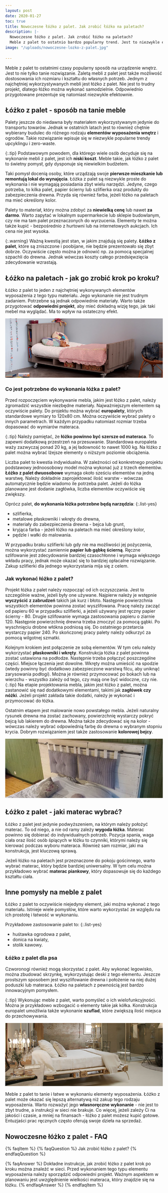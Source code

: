 ```yaml
---
layout: post
date: 2020-01-27
toc: true
title: Nowoczesne łóżko z palet. Jak zrobić łóżko na paletach?
description: |-
  Nowoczesne łóżko z palet. Jak zrobić łóżko na paletach?
  Meble z palet to ostatnio bardzo popularny trend. Jest to niezwykle ekologiczny sposób na stylowe i tanie wyposażenie. Ciekawym pomysłem jest łóżko z palet.
image: "/uploads/nowoczesne-lozko-z-palet.jpg"

---
```

Meble z palet to ostatnimi czasy popularny sposób na urządzenie wnętrz. Jest to nie tylko tanie rozwiązanie. Zaletą mebli z palet jest także możliwość dostosowania ich rozmiaru i kształtu do własnych potrzeb. Jednym z najchętniej wykorzystywanych mebli jest łóżko z palet. Nie jest to trudny projekt, dlatego łóżko można wykonać samodzielnie. Odpowiednio przygotowane prezentuje się natomiast niezwykle efektownie.

## Łóżko z palet - sposób na tanie meble

Palety jeszcze do niedawna były materiałem wykorzystywanym jedynie do transportu towarów. Jednak w ostatnich latach jest to również chętnie wybierany budulec do różnego rodzaju **elementów wyposażenia wnętrz** i ogrodów. Takie rozwiązanie wpisuje się w niezwykle popularne trendy upcyklingu i zero-waste.

{:.tip}
Podstawowym powodem, dla którego wiele osób decyduje się na wykonanie mebli z palet, jest ich **niski koszt**. Meble takie, jak łóżko z palet to świetny pomysł, gdy dysponuje się niewielkim budżetem.

Taki pomysł docenią osoby, które urządzają swoje **pierwsze mieszkanie lub remontują lokal do wynajęcia**. Łóżka z palet są niezwykle proste do wykonania i nie wymagają posiadania zbyt wielu narzędzi. Jedyne, czego potrzeba, to kilka palet, papier ścierny lub szlifierka oraz produkty do zabezpieczenia drewna. Przyda się również farba, jeżeli łóżko na paletach ma mieć określony kolor.

Palety to materiał, który można zdobyć za **niewielką cenę** lub nawet **za darmo**. Warto zapytać w lokalnym supermarkecie lub sklepie budowlanym, czy nie ma tam palet przeznaczonych do wyrzucenia. Elementy te można także kupić - bezpośrednio z hurtowni lub na internetowych aukcjach. Ich cena nie jest wysoka.

{:.warning}
Ważną kwestią jest stan, w jakim znajdują się palety. **Łóżko z palet**, które są zniszczone i poobijane, nie będzie prezentowało się zbyt dobrze. Oczywiście często można je odnowić np. za pomocą specjalnej szpachli do drewna. Jednak wówczas koszty całego przedsięwzięcia zdecydowanie wzrastają.

## Łóżko na paletach - jak go zrobić krok po kroku?

Łóżko z palet to jeden z najchętniej wykonywanych elementów wyposażenia z tego typu materiału. Jego wykonanie nie jest trudnym zadaniem. Potrzebne są jednak odpowiednie materiały. Warto także przygotować **odpowiedni projekt**, aby mieć dokładną wizję tego, jak taki mebel ma wyglądać. Ma to wpływ na ostateczny efekt.

![Łóżko na paletach - jak go zrobić krok po kroku?](/uploads/lozko-na-paletach-jak-go-zrobic-krok-po-kroku.jpg "Łóżko na paletach - jak go zrobić krok po kroku?")

### Co jest potrzebne do wykonania łóżka z palet?

Przed rozpoczęciem wykonywanie mebla, jakim jest łóżko z palet, należy zgromadzić wszystkie niezbędne materiały. Najważniejszym elementem są oczywiście palety. Do projektu można wybrać **europalety**, których standardowe wymiary to 120x80 cm. Można oczywiście wybrać palety o innych parametrach. W każdym przypadku natomiast rozmiar trzeba dopasować do wymiarów materaca.

{:.tip}
Należy pamiętać, że **łóżko powinno być szersze od materaca**. To zapewni dodatkową przestrzeń na przesuwanie. Standardowa europaleta waży zazwyczaj ponad 20 kg, a jej ładowność to nawet 1000 kg. Na łóżko z palet można wybrać lżejsze elementy o niższym poziomie obciążenia.

Liczba palet to kwestia indywidualna. W zależności od konkretnego projektu podstawowy jednoosobowy model można wykonać już z trzech elementów. **Łóżko z palet dwuosobowe** wymaga około sześciu elementów na jedną warstwę. Należy dokładnie zaprojektować ilość warstw - wówczas automatycznie będzie wiadomo ile potrzeba palet. Jeżeli do łóżka planowane jest dodanie zagłówka, liczba elementów oczywiście się zwiększy.

Oprócz palet, **do wykonania łóżka potrzebne będą narzędzia**:
{:.list-yes}

* szlifierka,
* metalowe płaskowniki i wkręty do drewna,
* materiały do zabezpieczenia drewna - bejca lub grunt,
* kryjąca farba - jeżeli łóżko na paletach ma mieć określony kolor,
* pędzle i wałki do malowania.

W przypadku braku szlifierki lub gdy nie ma możliwości jej pożyczenia, można wykorzystać zamiennie **papier lub gąbkę ścierną**. Ręczne szlifowanie jest zdecydowanie bardziej czasochłonne i wymaga większego wkładu pracy, jednak może okazać się to bardziej opłacalne rozwiązanie. Zakup szlifierki dla jednego wykorzystania mija się z celem.

### Jak wykonać łóżko z palet?

Projekt łóżka z palet należy rozpocząć od ich oczyszczania. Jest to szczególnie ważne, jeżeli były one używane. Najpierw należy je wstępnie **wyczyścić z zabrudzeń** takich jak kurz i błoto. Następnie powierzchnia wszystkich elementów powinna zostać wyszlifowana. Pracę należy zacząć od papieru 60 w przypadku szlifierki, a jeżeli używany jest ręczny papier ścierny - 80. Drugie szlifowanie wymaga zastosowania papieru o ziarnie 120. Następnie powierzchnię drewna trzeba zmoczyć za pomocą gąbki. Po wyschnięciu drobne włókna podniosą się. Do ostatniego przetarcia wystarczy papier 240. Po skończonej pracy palety należy odkurzyć za pomocą wilgotnej szmatki.

Kolejnym krokiem jest połączenie ze sobą elementów. W tym celu należy wykorzystać **płaskowniki i wkręty**. Konstrukcja łóżka z palet powinna zostać ustawiona na podłodze. Następnie trzeba połączyć poszczególne części. Miejsce łączenia jest dowolne. Wkręty można umieścić na spodzie (wtedy powinny być dodatkowo zabezpieczone warstwą filcu, aby uniknąć zarysowania podłogi). Można je również przymocować po bokach lub na wierzchu - wszystko zależy od tego, czy mają one być widoczne, czy nie.
{:.tip}
Na etapie projektowania mebla, jakim jest łóżko z palet, można zastanowić się nad dodatkowymi elementami, takimi jak **zagłówek czy nóżki**. Jeżeli projekt zakłada takie dodatki, należy je wykonać i przymocować do łóżka.

Ostatnim etapem jest malowanie nowo powstałego mebla. Jeżeli naturalny rysunek drewna ma zostać zachowany, powierzchnię wystarczy pokryć bejcą lub lakierem do drewna. Można także zdecydować się na kolor - wówczas należy wybrać odpowiednią farbę do drewna o wybranym stopniu krycia. Dobrym rozwiązaniem jest także zastosowanie **kolorowej bejcy**.

![Jak wykonać łóżko z palet?](/uploads/jak-wykonac-lozko-z-palet.jpg "Jak wykonać łóżko z palet?")

## Łóżko z palet - jaki materac wybrać?

Łóżko z palet jest jedynie podwyższeniem, na którym należy położyć materac. To od niego, a nie od ramy zależy **wygoda łóżka**. Materac powinno się dobierać do indywidualnych potrzeb. Pozycja spania, waga ciała oraz ilość osób śpiących w łóżku to czynniki, którymi należy się kierować podczas wyboru materaca. Również sam rozmiar, jaki ma konstrukcja, jest kluczową sprawą.

Jeżeli łóżko na paletach jest przeznaczone do pokoju gościnnego, warto wybrać materac, który będzie bardziej uniwersalny. W tym celu można przykładowo wybrać **materac piankowy**, który dopasowuje się do każdego kształtu ciała.

## Inne pomysły na meble z palet

Łóżko z palet to oczywiście niejedyny element, jaki można wykonać z tego materiału. Istnieje wiele pomysłów, które warto wykorzystać ze względu na ich prostotę i łatwość w wykonaniu.

Przykładowe zastosowanie palet to:
{:.list-yes}

* huśtawka ogrodowa z palet,
* donica na kwiaty,
* stolik kawowy.

### Łóżko z palet dla psa

Czworonogi również mogą skorzystać z palet. Aby wykonać legowisko, można zbudować skrzynkę, wykorzystując deski z tego elementu. Jeszcze prostszym sposobem jest wyszlifowanie drewna i położenie na niej dużej poduszki lub materaca. Łóżko na paletach z pewnością jest bardzo innowacyjnym pomysłem.

{:.tip}
Wykonując meble z palet, warto pomyśleć o ich wielofunkcyjności. Można je przykładowo wzbogacić o elementy takie jak kółka. Konstrukcja europalet umożliwia także wykonanie **szuflad**, które zwiększą ilość miejsca do przechowywania.

![Inne pomysły na meble z palet](/uploads/inne-pomysly-na-meble-z-palet.jpg "Inne pomysły na meble z palet")

Meble z palet to tanie i łatwe w wykonaniu elementy wyposażenia. Łóżko z palet może okazać się lepszą alternatywą niż zakup tego rodzaju wyposażenia. Warto rozważyć jego **własnoręczne wykonanie** - nie jest to zbyt trudne, a instrukcji w sieci nie brakuje. Co więcej, jeżeli zależy Ci na jakości i czasie, a mniej na finansach - łóżko z palet możesz kupić gotowe. Entuzjaści prac ręcznych często oferują swoje dzieła na sprzedaż.

## Nowoczesne łóżko z palet - FAQ

{% faqItem %}
{% faqQuestion %}
Jak zrobić łóżko z palet?
{% endfaqQuestion %}

{% faqAnswer %}
Dokładne instrukcje, jak zrobić łóżko z palet krok po kroku można znaleźć w sieci. Przed wykonaniem tego typu elementu wyposażenia należy sporządzić odpowiedni projekt. Ważnym aspektem w planowaniu jest uwzględnienie wielkości materaca, który znajdzie się na łóżku.
{% endfaqAnswer %}
{% endfaqItem %}